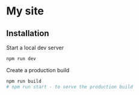 # My site

## Installation

Start a local dev server

```bash
npm run dev
```

Create a production build

```bash
npm run build
# npm run start - to serve the production build
```
